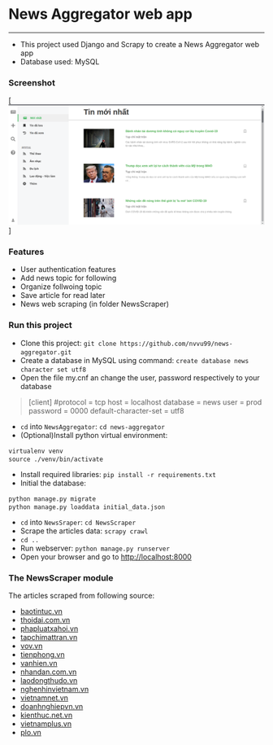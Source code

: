 # News Aggregator web app
-------------------
* This project used Django and Scrapy to create a News Aggregator web app
* Database used: MySQL

### Screenshot
[![alt text](https://github.com/nvvu99/news-aggregator/blob/master/screenshot.png "screenshot")]

### Features
* User authentication features
* Add news topic for following
* Organize follwoing topic
* Save article for read later
* News web scraping (in folder NewsScraper)

### Run this project
* Clone this project: `git clone https://github.com/nvvu99/news-aggregator.git`
* Create a database in MySQL using command: `create database news character set utf8`
* Open the file my.cnf an change the user, password respectively to your database
> [client]
> #protocol = tcp
> host = localhost
> database = news
> user = prod
> password = 0000
> default-character-set = utf8
* `cd` into `NewsAggregator`: `cd news-aggregator`
* (Optional)Install python virtual environment:
```
virtualenv venv
source ./venv/bin/activate
```
* Install required libraries: `pip install -r requirements.txt`
* Initial the database:
```
python manage.py migrate
python manage.py loaddata initial_data.json
```
* `cd` into `NewsSraper`: `cd NewsScraper`
* Scrape the articles data: `scrapy crawl`
* `cd ..`
* Run webserver: `python manage.py runserver`
* Open your browser and go to [http://localhost:8000](http://localhost:8000)

### The NewsScraper module
The articles scraped from following source:
* [baotintuc.vn](https://baotintuc.vn)
* [thoidai.com.vn](https://thoidai.vom.vn)
* [phapluatxahoi.vn](https://phapluatxahoi.vn)
* [tapchimattran.vn](https://tapchimattran.vn)
* [vov.vn](https://vpv.vn)
* [tienphong.vn](https://tienphong.vn)
* [vanhien.vn](http://vanhien.vn)
* [nhandan.com.vn](https://nhandan.com.vn)
* [laodongthudo.vn](https://laodongthudo.vn)
* [nghenhinvietnam.vn](https://nghenhinvietnam.vn)
* [vietnamnet.vn](https://vietnamnet.vn)
* [doanhnghiepvn.vn](https://doanhnghiepvn.vn)
* [kienthuc.net.vn](https://kienthuc.net.vn)
* [vietnamplus.vn](https://vietnamplus.vn)
* [plo.vn](https://plo.vn)